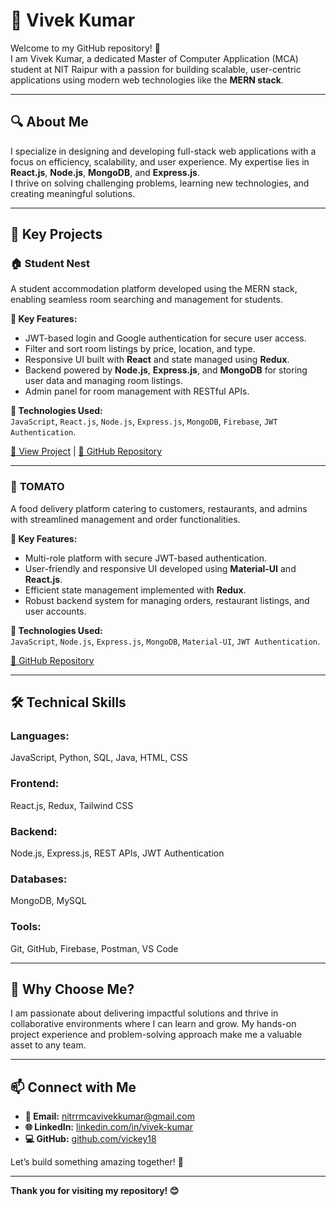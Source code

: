 # 🌟 Vivek Kumar  

Welcome to my GitHub repository! 👋  
I am Vivek Kumar, a dedicated Master of Computer Application (MCA) student at NIT Raipur with a passion for building scalable, user-centric applications using modern web technologies like the **MERN stack**.  

---

## 🔍 **About Me**  
I specialize in designing and developing full-stack web applications with a focus on efficiency, scalability, and user experience. My expertise lies in **React.js**, **Node.js**, **MongoDB**, and **Express.js**.  
I thrive on solving challenging problems, learning new technologies, and creating meaningful solutions.  

---

## 💼 **Key Projects**  

### 🏠 **Student Nest**  
A student accommodation platform developed using the MERN stack, enabling seamless room searching and management for students.  

**🔑 Key Features:**  
- JWT-based login and Google authentication for secure user access.  
- Filter and sort room listings by price, location, and type.  
- Responsive UI built with **React** and state managed using **Redux**.  
- Backend powered by **Node.js**, **Express.js**, and **MongoDB** for storing user data and managing room listings.  
- Admin panel for room management with RESTful APIs.  

**🚀 Technologies Used:**  
`JavaScript`, `React.js`, `Node.js`, `Express.js`, `MongoDB`, `Firebase`, `JWT Authentication`.  

[🔗 View Project](https://student-nest.onrender.com/) | [📂 GitHub Repository](https://github.com/vickey18/student-nest)  

---

### 🍅 **TOMATO**  
A food delivery platform catering to customers, restaurants, and admins with streamlined management and order functionalities.  

**🔑 Key Features:**  
- Multi-role platform with secure JWT-based authentication.  
- User-friendly and responsive UI developed using **Material-UI** and **React.js**.  
- Efficient state management implemented with **Redux**.  
- Robust backend system for managing orders, restaurant listings, and user accounts.  

**🚀 Technologies Used:**  
`JavaScript`, `Node.js`, `Express.js`, `MongoDB`, `Material-UI`, `JWT Authentication`.  

[📂 GitHub Repository](https://github.com/vickey18/tomato)  

---

## 🛠️ **Technical Skills**  

### **Languages:**  
JavaScript, Python, SQL, Java, HTML, CSS  

### **Frontend:**  
React.js, Redux, Tailwind CSS  

### **Backend:**  
Node.js, Express.js, REST APIs, JWT Authentication  

### **Databases:**  
MongoDB, MySQL  

### **Tools:**  
Git, GitHub, Firebase, Postman, VS Code  

---

## 🌟 **Why Choose Me?**  
I am passionate about delivering impactful solutions and thrive in collaborative environments where I can learn and grow. My hands-on project experience and problem-solving approach make me a valuable asset to any team.  

---

## 📫 **Connect with Me**  
- **📧 Email:** [nitrrmcavivekkumar@gmail.com](mailto:nitrrmcavivekkumar@gmail.com)  
- **🌐 LinkedIn:** [linkedin.com/in/vivek-kumar](https://linkedin.com/in/vivek-kumar-525988210)  
- **💻 GitHub:** [github.com/vickey18](https://github.com/vickey18)  

Let’s build something amazing together! 🚀  

--- 

**Thank you for visiting my repository! 😊**
